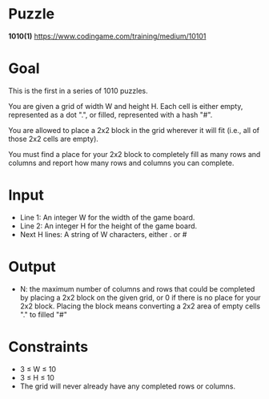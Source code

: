 # Puzzle 
**1010(1)** https://www.codingame.com/training/medium/10101

# Goal
This is the first in a series of 1010 puzzles.

You are given a grid of width W and height H. Each cell is either empty, represented as a dot ".", or filled, represented with a hash "#".

You are allowed to place a 2x2 block in the grid wherever it will fit (i.e., all of those 2x2 cells are empty).

You must find a place for your 2x2 block to completely fill as many rows and columns and report how many rows and columns you can complete.

# Input
* Line 1: An integer W for the width of the game board.
* Line 2: An integer H for the height of the game board.
* Next H lines: A string of W characters, either . or #

# Output
* N: the maximum number of columns and rows that could be completed by placing a 2x2 block on the given grid, or 0 if there is no place for your 2x2 block. 
Placing the block means converting a 2x2 area of empty cells "." to filled "#"

# Constraints
* 3 ≤ W ≤ 10
* 3 ≤ H ≤ 10
* The grid will never already have any completed rows or columns.
